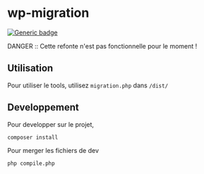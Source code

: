 # wp-migration

[![Generic badge](https://img.shields.io/badge/Working-No-red.svg)](#)  

DANGER :: Cette refonte n'est pas fonctionnelle pour le moment !  

## Utilisation

Pour utiliser le tools, utilisez `migration.php` dans `/dist/`

## Developpement

Pour developper sur le projet, 

```
composer install
```

Pour merger les fichiers de dev

```
php compile.php
```
